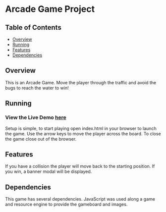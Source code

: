 # Arcade Game Project

## Table of Contents

* [Overview](#overview)
* [Running](#running)
* [Features](#features)
* [Dependencies](#dependencies)
## Overview

This is an Arcade Game.  Move the player through the traffic and avoid the bugs to reach the water to win!

## Running
### View the Live Demo [here](http://arcadegame.16mb.com/)<br>
Setup is simple, to start playing open index.html in your browser to launch the game.  Use the arrow keys to move the player across the board.  To close the game close out of the browser.

## Features

If you have a collision the player will move back to the starting position.  If you win, a banner modal will be displayed.

## Dependencies
This game has several dependencies.  JavaScript was used along a game and resource engine to provide the gameboard and images.
